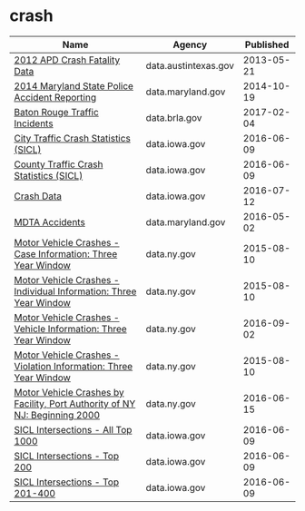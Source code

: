 # crash

Name | Agency | Published
---- | ---- | ---------
[2012 APD Crash Fatality Data](../datasets/ergh-7g8p.md) | data.austintexas.gov | 2013-05-21
[2014 Maryland State Police Accident Reporting](../datasets/jjf7-k22c.md) | data.maryland.gov | 2014-10-19
[Baton Rouge Traffic Incidents](../datasets/2tu5-7kif.md) | data.brla.gov | 2017-02-04
[City Traffic Crash Statistics (SICL)](../datasets/9y8f-tax4.md) | data.iowa.gov | 2016-06-09
[County Traffic Crash Statistics (SICL)](../datasets/b3wj-5up6.md) | data.iowa.gov | 2016-06-09
[Crash Data](../datasets/bew5-k5dr.md) | data.iowa.gov | 2016-07-12
[MDTA Accidents](../datasets/rqid-652u.md) | data.maryland.gov | 2016-05-02
[Motor Vehicle Crashes - Case Information: Three Year Window](../datasets/e8ky-4vqe.md) | data.ny.gov | 2015-08-10
[Motor Vehicle Crashes - Individual Information: Three Year Window](../datasets/ir4y-sesj.md) | data.ny.gov | 2015-08-10
[Motor Vehicle Crashes - Vehicle Information: Three Year Window](../datasets/xe9x-a24f.md) | data.ny.gov | 2016-09-02
[Motor Vehicle Crashes - Violation Information: Three Year Window](../datasets/abfj-y7uq.md) | data.ny.gov | 2015-08-10
[Motor Vehicle Crashes by Facility, Port Authority of NY NJ: Beginning 2000](../datasets/n4ys-au5c.md) | data.ny.gov | 2016-06-15
[SICL Intersections - All Top 1000](../datasets/sx89-dapt.md) | data.iowa.gov | 2016-06-09
[SICL Intersections - Top 200](../datasets/xhwi-zejh.md) | data.iowa.gov | 2016-06-09
[SICL Intersections - Top 201-400](../datasets/xu2h-hzpi.md) | data.iowa.gov | 2016-06-09

